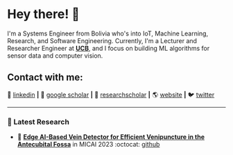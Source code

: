 # Hey there! 👋 
 
I'm a Systems Engineer from Bolivia who's into IoT, Machine Learning, Research, and Software Engineering. 
Currently, I'm a Lecturer and Researcher Engineer at **[UCB](https://www.ucb.edu.bo/)**, and I focus on building ML algorithms for sensor data and computer vision.

## Contact with me: 

👔 [linkedin][linkedin] **|** 
📰 [google scholar][google scholar] **|** 
🏃 [researchscholar][researchscholar] **|** 
🌎 [website][website] **|** 
🐦 [twitter][twitter]

---


### 📑 Latest Research
<!-- PAPER:START -->
- 📜 [**Edge AI-Based Vein Detector for Efficient Venipuncture in the Antecubital Fossa**][CUBITAL] in MICAI 2023 :octocat: [github][CUBITAL github]


[google scholar]: https://scholar.google.com/citations?user=yI73dIcAAAAJ&hl=en
[linkedin]: https://www.linkedin.com/in/edwinsalcedo/
[researchscholar]: https://www.researchgate.net/profile/Edwin-Salcedo
[website]: https://edwinsalcedo.com/
[twitter]: https://twitter.com/EdwinTSalcedo
[CUBITAL]: https://arxiv.org/pdf/2310.18234.pdf
[CUBITAL github]: https://github.com/EdwinTSalcedo/CUBITAL
